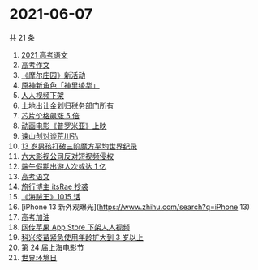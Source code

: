 # 2021-06-07

共 21 条

<!-- BEGIN -->
<!-- 最后更新时间 Mon Jun 07 2021 20:36:34 GMT+0800 (China Standard Time) -->

1. [2021 高考语文](https://www.zhihu.com/search?q=高考语文)
2. [高考作文](https://www.zhihu.com/search?q=高考作文)
3. [《摩尔庄园》新活动](https://www.zhihu.com/search?q=摩尔庄园)
4. [原神新角色「神里绫华」](https://www.zhihu.com/search?q=原神)
5. [人人视频下架](https://www.zhihu.com/search?q=人人视频)
6. [土地出让金划归税务部门所有](https://www.zhihu.com/search?q=土地出让金)
7. [芯片价格飙涨 5 倍](https://www.zhihu.com/search?q=芯片)
8. [动画电影《普罗米亚》上映](https://www.zhihu.com/search?q=普罗米亚)
9. [谏山创对谈荒川弘](https://www.zhihu.com/search?q=谏山创)
10. [13 岁男孩打破三阶魔方平均世界纪录](https://www.zhihu.com/search?q=魔方速拧)
11. [六大影视公司反对短视频侵权](https://www.zhihu.com/search?q=短视频侵权)
12. [端午假期出游人次或达 1 亿](https://www.zhihu.com/search?q=端午假期)
13. [高考语文](https://www.zhihu.com/search?q=高考语文)
14. [旅行博主 itsRae 抄袭](https://www.zhihu.com/search?q=itsRae)
15. [《海贼王》1015 话](https://www.zhihu.com/search?q=海贼王)
16. [iPhone 13 新外观曝光](https://www.zhihu.com/search?q=iPhone 13)
17. [高考加油](https://www.zhihu.com/search?q=高考)
18. [网传苹果 App Store 下架人人视频](https://www.zhihu.com/search?q=人人视频)
19. [科兴疫苗紧急使用年龄扩大到 3 岁以上](https://www.zhihu.com/search?q=科兴疫苗)
20. [第 24 届上海电影节](https://www.zhihu.com/search?q=上海电影节)
21. [世界环境日](https://www.zhihu.com/search?q=世界环境日)

<!-- END -->
